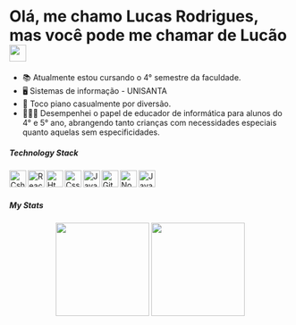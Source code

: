 # Olá, me chamo Lucas Rodrigues, mas você pode me chamar de Lucão <img src="https://raw.githubusercontent.com/MartinHeinz/MartinHeinz/master/wave.gif" width="30px">

- 📚 Atualmente estou cursando o 4° semestre da faculdade.
- 🖥 Sistemas de informação - UNISANTA
- 🎹 Toco piano casualmente por diversão.
- 👨🏻‍🏫 Desempenhei o papel de educador de informática para alunos do 4° e 5° ano, abrangendo tanto crianças com necessidades especiais quanto aquelas sem especificidades.

##### Technology Stack

<img align="left" alt="Csharp" width="30px" src="https://cdn.jsdelivr.net/gh/devicons/devicon/icons/csharp/csharp-original.svg" />
<img align="left" alt="ReactN" width="30px" src="https://cdn.jsdelivr.net/gh/devicons/devicon/icons/react/react-original-wordmark.svg" />
<img align="left" alt="Html" width="30px" src="https://cdn.discordapp.com/emojis/787076721907204126.png?v=1" />
<img align="left" alt="Css" width="30px" src="https://cdn.discordapp.com/emojis/787076754950324264.png?v=1" />
<img align="left" alt="Javascript" width="30px" src="https://cdn.discordapp.com/emojis/786740835206430720.png?v=1" />
<img align="left" alt="Github" width="30px" src="https://cdn.discordapp.com/emojis/805913808848683028.png?v=1" />
<img align="left" alt="Nodejs" width="30px" src="https://cdn.discordapp.com/emojis/805913808677503046.png?v=1" />
<img align="left" alt="Java" width="30px" src="https://cdn.jsdelivr.net/gh/devicons/devicon/icons/java/java-original-wordmark.svg" />

<br/><br/>

##### My Stats

<div align="center">

  <img height="167em" src="https://github-readme-stats.vercel.app/api?username=lucao12&show_icons=true&theme=dracula&include_all_commits=true&count_private=true"/>
  <img height="167em" src="https://github-readme-stats.vercel.app/api/top-langs/?username=lucao12&layout=compact&langs_count=7&theme=dracula"/>

</div>
